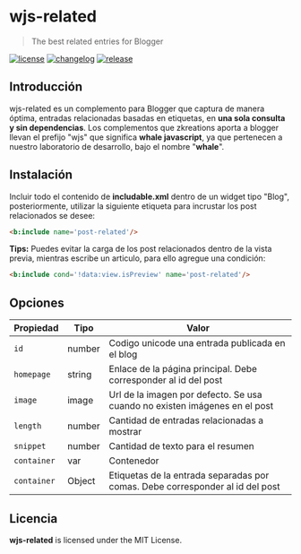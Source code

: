 # wjs-related

> The best related entries for Blogger

[![license][license-img]][license-url]
[![changelog][changelog-img]][changelog-url]
[![release][release-img]][release-url]

## Introducción

wjs-related es un complemento para Blogger que captura de manera óptima, entradas relacionadas basadas en etiquetas, en **una sola consulta y sin dependencias**. Los complementos que zkreations aporta a blogger llevan el prefijo "wjs" que significa **whale javascript**, ya que pertenecen a nuestro laboratorio de desarrollo, bajo el nombre "**whale**".

## Instalación

Incluir todo el contenido de **includable.xml** dentro de un widget tipo "Blog", posteriormente, utilizar la siguiente etiqueta para incrustar los post relacionados se desee:

```html
<b:include name='post-related'/>
```

**Tips:** Puedes evitar la carga de los post relacionados dentro de la vista previa, mientras escribe un articulo, para ello agregue una condición:

```html
<b:include cond='!data:view.isPreview' name='post-related'/>
```

## Opciones

| Propiedad            | Tipo |  Valor | 
| -------------------- | ---- | ------------------------------------------ |
| `id`                 | number | Codigo unicode una entrada publicada en el blog |
| `homepage`           | string | Enlace de la página principal. Debe corresponder al id del post |
| `image`              | image | Url de la imagen por defecto. Se usa cuando no existen imágenes en el post |
| `length`             | number | Cantidad de entradas relacionadas a mostrar |
| `snippet`            | number | Cantidad de texto para el resumen |
| `container`          | var | Contenedor |
| `container`          | Object | Etiquetas de la entrada separadas por comas. Debe corresponder al id del post |

## Licencia

**wjs-related** is licensed under the MIT License.

[changelog-img]: https://img.shields.io/badge/changelog-md-blue.svg?style=flat-square
[changelog-url]: changelog.md
[license-img]: https://img.shields.io/badge/license-MIT-green.svg?style=flat-square
[license-url]: LICENSE
[release-img]: https://img.shields.io/badge/release-v2.0.0-yellowgreen.svg?style=flat-square
[release-url]: https://github.com/zkreations/wjs-related/releases/tag/v2.0.0